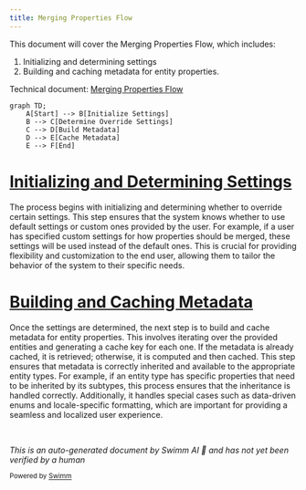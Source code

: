 ```yaml
---
title: Merging Properties Flow
---
```

This document will cover the Merging Properties Flow, which includes:

1. Initializing and determining settings
2. Building and caching metadata for entity properties.

Technical document: <SwmLink doc-title="Merging Properties Flow">[Merging Properties Flow](/.swm/merging-properties-flow.huvfp7oz.sw.md)</SwmLink>

```mermaid
graph TD;
    A[Start] --> B[Initialize Settings]
    B --> C[Determine Override Settings]
    C --> D[Build Metadata]
    D --> E[Cache Metadata]
    E --> F[End]
```

# [Initializing and Determining Settings](https://app.swimm.io/repos/Z2l0aHViJTNBJTNBQnJvYWRsZWFmQ29tbWVyY2UtZGVtby1uZXclM0ElM0FTd2ltbS1EZW1v/docs/huvfp7oz#the-execute-method)

The process begins with initializing and determining whether to override certain settings. This step ensures that the system knows whether to use default settings or custom ones provided by the user. For example, if a user has specified custom settings for how properties should be merged, these settings will be used instead of the default ones. This is crucial for providing flexibility and customization to the end user, allowing them to tailor the behavior of the system to their specific needs.

# [Building and Caching Metadata](https://app.swimm.io/repos/Z2l0aHViJTNBJTNBQnJvYWRsZWFmQ29tbWVyY2UtZGVtby1uZXclM0ElM0FTd2ltbS1EZW1v/docs/huvfp7oz#the-buildpropertiesfrompolymorphicentities-method)

Once the settings are determined, the next step is to build and cache metadata for entity properties. This involves iterating over the provided entities and generating a cache key for each one. If the metadata is already cached, it is retrieved; otherwise, it is computed and then cached. This step ensures that metadata is correctly inherited and available to the appropriate entity types. For example, if an entity type has specific properties that need to be inherited by its subtypes, this process ensures that the inheritance is handled correctly. Additionally, it handles special cases such as data-driven enums and locale-specific formatting, which are important for providing a seamless and localized user experience.

&nbsp;

*This is an auto-generated document by Swimm AI 🌊 and has not yet been verified by a human*

<SwmMeta version="3.0.0" repo-id="Z2l0aHViJTNBJTNBQnJvYWRsZWFmQ29tbWVyY2UtZGVtby1uZXclM0ElM0FTd2ltbS1EZW1v" repo-name="BroadleafCommerce-demo-new" doc-type="product-flows"><sup>Powered by [Swimm](/)</sup></SwmMeta>
